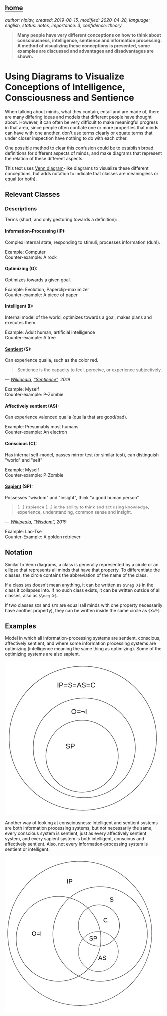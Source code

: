 [home](./index.md)
------------------

*author: niplav, created: 2019-08-15, modified: 2020-04-28, language: english, status: notes, importance: 3, confidence: theory*

> __Many people have very different conceptions on how to think about
> consciousness, intelligence, sentience and information processing. A
> method of visualizing these conceptions is presented, some examples are
> discussed and advantages and disadvantages are shown.__

Using Diagrams to Visualize Conceptions of Intelligence, Consciousness and Sentience
=========================================================================================

<!--
"If consciousness is the thoughts and computations that an agent performs
when acting in the world, there seems to be some relationship between
sapience -- the ability to intelligently handle novel situations --
and sentience -- inner "feelings"."

https://longtermrisk.org/flavors-of-computation-are-flavors-of-consciousness/
-->

<!--TODO: links in headers are no good, move them elsewhere-->

When talking about minds, what they contain, entail and are made of,
there are many differing ideas and models that different people have
thought about. However, it can often be very difficult to make meaningful
progress in that area, since people often conflate one or more properties
that minds can have with one another, don't use terms clearly or equate
terms that under closer inspection have nothing to do with each other.

One possible method to clear this confusion could be to establish broad
definitions for different aspects of minds, and make diagrams that
represent the relation of these different aspects.

This text uses [Venn
diagram](https://en.wikipedia.org/wiki/Venn_diagram)-like diagrams to
visualize these different conceptions, but adds notation to indicate
that classes are meaningless or equal (or both).

Relevant Classes
----------------

### Descriptions

Terms (short, and only gesturing towards a definition):

#### Information-Processing (IP):

Complex internal state, responding to stimuli, processes information
(duh!).

Example: Computer  
Counter-example: A rock

#### Optimizing (O):

Optimizes towards a given goal.

Example: Evolution, Paperclip-maximizer  
Counter-example: A piece of paper

#### Intelligent (I):

Internal model of the world, optimizes towards a goal, makes plans and
executes them.

Example: Adult human, artificial intelligence  
Counter-example: A tree

#### [Sentient](https://en.wikipedia.org/wiki/Sentience) (S):

Can experience qualia, such as the color red.

> Sentience is the capacity to feel, perceive, or experience subjectively.

*— [Wikipedia](https://en.wikipedia.org/wiki/Wikipedia), [“Sentience”](https://en.wikipedia.org/wiki/Sentience), 2019*

Example: Myself  
Counter-example: P-Zombie

#### Affectively sentient (AS):

Can experience valenced qualia (qualia that are good/bad).

Example: Presumably most humans  
Counter-example: An electron

#### Conscious (C):

<!--Issue: most people seem to use "conscious" and "sentient"
interchangeably-->

Has internal self-model, passes mirror test (or similar test), can
distinguish "world" and "self"

Example: Myself  
Counter-example: P-Zombie

#### [Sapient](https://en.wikipedia.org/wiki/Sapience) (SP):

Possesses "wisdom" and "insight", think "a good human person"

> […] sapience […] is the ability to think and act using knowledge,
experience, understanding, common sense and insight.

*— [Wikipedia](https://en.wikipedia.org/wiki/Wikipedia), [“Wisdom”](https://en.wikipedia.org/wiki/Sapience), 2019*

Example: Lao-Tse  
Counter-Example: A golden retriever

Notation
--------

Similar to Venn diagrams, a class is generally represented by a circle
or an ellipse that represents all minds that have that property. To
differentiate the classes, the circle contains the abbreviation of the
name of the class.

If a class `$X$` doesn't mean anything, it can be written as `$\neg X$`
in the class it collapses into. If no such class exists, it can be
written outside of all classes, also as `$\neg X$`.

If two classes `$X$` and `$Y$` are equal (all minds with one property
necessarily have another property), they can be written inside the same
circle as `$X=Y$`.

Examples
--------

Model in which all information-processing systems are sentient, conscious,
affectively sentient, and where some information processing systems are
optimizing (intelligence meaning the same thing as optimizing). Some of
the optimizing systems are also sapient.

![Information-processing centric diagram](./img/consciousness_diagram/ip_centric.png "Information-processing centric diagram")

Another way of looking at consciousness: Intelligent and sentient systems
are both information processing systems, but not necessarily the same,
every conscious system is sentient, just as every affectively sentient
system, and every sapient system is both intelligent, conscious and
affectively sentient. Also, not every information-processing system is
sentient or intelligent.

![Diagram of a view where consciousness is a very specific thing](./img/consciousness_diagram/specific.png "Diagram of a view where consciousness is a a very specific thing")
